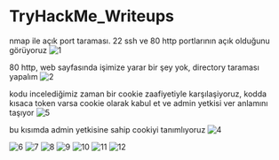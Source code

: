 # TryHackMe_Writeups

nmap ile açık port taraması. 22 ssh ve 80 http portlarının açık olduğunu görüyoruz
![1](https://github.com/HQPE/TryHackMe_Writeups/assets/65927735/d207f53c-da4d-42b5-815b-33149af200e0)

80 http, web sayfasında işimize yarar bir şey yok, directory taraması yapalım
![2](https://github.com/HQPE/TryHackMe_Writeups/assets/65927735/0a704600-ffac-44c6-8e20-c4f3ee7c77df)

kodu incelediğimiz zaman bir cookie zaafiyetiyle karşılaşiyoruz, kodda kısaca token varsa cookie olarak kabul et ve admin yetkisi ver anlamını taşıyor
![5](https://github.com/HQPE/TryHackMe_Writeups/assets/65927735/b06664c5-d296-4e5c-ad17-5681f1747a7b)

bu kısımda admin yetkisine sahip cookiyi tanımlıyoruz
![4](https://github.com/HQPE/TryHackMe_Writeups/assets/65927735/158a5fc1-08a4-411a-bc75-db9f41a5b3c1)



![6](https://github.com/HQPE/TryHackMe_Writeups/assets/65927735/aa0d3f6f-9d09-4445-8eca-ef2f1bb77f62)
![7](https://github.com/HQPE/TryHackMe_Writeups/assets/65927735/8ad2ecb4-7e9d-4ccd-89b2-3f9ed4e8d28b)
![8](https://github.com/HQPE/TryHackMe_Writeups/assets/65927735/ecfdfb68-50af-49ac-8c3c-0ab1373be38c)
![9](https://github.com/HQPE/TryHackMe_Writeups/assets/65927735/9f016c22-9b0f-4b2a-b4b4-d61e07e780a9)
![10](https://github.com/HQPE/TryHackMe_Writeups/assets/65927735/0148445b-d705-48de-ada1-f10ffb64e084)
![11](https://github.com/HQPE/TryHackMe_Writeups/assets/65927735/11b8ceaa-09e4-4e3f-9b5d-1dc0ca95f90b)
![12](https://github.com/HQPE/TryHackMe_Writeups/assets/65927735/3e9baedb-3449-4e2b-abbe-1f95323db169)
